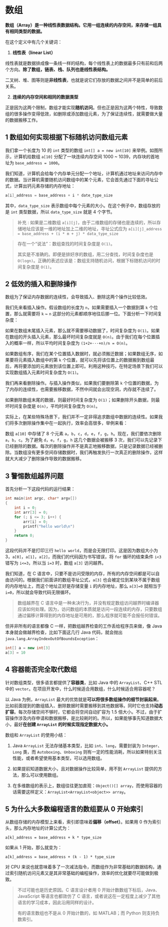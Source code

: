 # 数组

**数组（Array）是一种线性表数据结构。它用一组连续的内存空间，来存储一组具有相同类型的数据。**

在这个定义中有几个关键词：

1. **线性表（linear List）**

线性表就是数据排成像一条线一样的结构，每个线性表上的数据最多只有前和后两个方向。**除了数组，链表、栈、队列也是线性表结构。**

二叉树、堆、图等则是**非线性表**，也就是说它们存放的数据之间并不是简单的前后关系。

2. **连续的内存空间和相同的数据类型**

正是因为这两个限制，数组才能实现**随机访问**。但也正是因为这两个特性，导致数组的很多操作变得低效，如删除或添加数组元素，为了保证连续性，就需要做大量的数据搬移工作。

## 1 数组如何实现根据下标随机访问数组元素

我们拿一个长度为 10 的 `int` 类型的数组 `int[] a = new int[10]` 来举例。如图所示，计算机给数组 `a[10]` 分配了一块连续内存空间 1000 ~ 1039，内存块的首地址为 `base_address = 1000`。

<!-- image -->

我们知道，计算机会给每个内存单元分配一个地址，计算机通过地址来访问内存中的数据。当计算机需要随机访问数组中的某个元素，它会首先通过下面的寻址公式，计算出钙元素存储的内存地址：

```java
a[i]_address = base_address + i * date_type_size
```

其中，`data_type_size` 表示数组中每个元素的大小。在这个例子中，数组存放的是 `int` 类型数据，所以 `data_type_size` 就是 4 个字节。

> 补充 : 如果是二维数组 `a[i][j]`，由于二维数组的存储也是连续的，所以存储地址应该是一维的地址加上二维的地址，寻址公式应为 `a[i][j]_address = base_address + (i * m + j) * data_type_size`

> 存在一个“说法”：数组查找的时间复杂度是 `O(1)`。
> 
> 其实是不准确的。即便是排好序的数组，用二分查找，时间复杂度也是 `O(logn)`。正确的表述应该是：数组支持随机访问，根据下标随机访问的时间复杂度是 `O(1)`。

## 2 低效的插入和删除操作

数组为了保证内存数据的连续性，会导致插入、删除这两个操作比较低效。

我们先来看插入操作。假设数组的长度为 `n`，如果需要插入一个数据到第 `k` 个位置，那么就需要将 `k` ~ `n` 这部分的元素都顺序地往后挪一位。下面分析一下时间复杂度：

如果在数组末尾插入元素，那么就不需要移动数据了，时间复杂度为 `O(1)`。如果在数组的开头插入元素，那么最坏时间复杂度就是 `O(n)`。由于我们在每个位置插入的概率一样，所以平均时间复杂度为 `(1+2+···+n)/n = O(n)`。

如果数组有序，我们在某个位置插入数据时，就必须搬迁数据；如果数组无序，如果要将元素插入数组中的第 `k` 个位置，就可以先将该位置上的数据搬到数组最后，再将要添加的元素放到该位置上即可。利用这种技巧，在特定场景下我们可以实现数组插入元素时间复杂度为 `O(1)`。

我们再来看删除操作。与插入操作类似，如果我们要删除第 `k` 个位置的数据，为了内存的连续性，也需要搬移数据，不然中间就会出现空洞，内存就不连续了。

如果删除数组末尾的数据，则最好时间复杂度为 `O(1)`；如果删除开头数据，则最坏时间复杂度是 `O(n)`，平均时间复杂度为 `O(n)`。

实际上，在某些特殊场景下，我们并不一定非得追求数组中数据的连续性。如果我们将多次删除操作集中在一起执行，效率会高很多，举例来看：

数组 `a[10]` 中存储了 8 个元素 `a`，`b`，`c`，`d`，`e`，`f`，`g`，`h`。现在，我们要依次删除 `a`，`b`，`c`。为了避免 `d`，`e`，`f`，`g`，`h` 这几个数据会被搬移 3 次，我们可以先记录下已经删除的数据。每次的删除操作并不是真正地搬移数据，只是记录数据已经被删除。当数组没有更多空间存储数据时，我们再触发执行一次真正的删除操作，这样就大大减少了删除操作导致的数据搬移。

## 3 警惕数组越界问题

首先分析一下这段代码的运行结果：

```c
int main(int argc, char* argv[])
{
    int i = 0;
    int arr[3] = 0;
    for (; i <= 3; i++) {
        arr[i] = 0;
        printf("hello world\n")
    }
    return 0;
}
```

这段代码并不是打印三行 `hello world`，而是会无限打印。这是因为数组大小为 3，`a[0]`，`a[1]`，`a[2]`，而我们的代码因为书写错误，将 `for` 循环的结束条件 `i<3` 错写为 `i<=3`，所以当 `i=3` 时，数组 `a[3]` 访问越界。

我们知道，在 C 语言中，只要不是访问受限的内存，所有的内存空间都是可以自由访问的。根据我们前面讲的数组寻址公式，`a[3]` 也会被定位到某块不属于数组的内存地址上，而这个地址正好是存储变量 `i` 的内存地址，那么 `a[3]=0` 就相当于 `i=0`，所以就会导致代码无限循环。

> 数组越界在 C 语言中是一种未决行为，并没有规定数组访问越界时编译器应该如何处理。因为，访问数组的本质就是访问一段连续的内存，只要数组通过偏移计算得到的内存地址是可用的，那么程序就可能不会报任何错误。

但并非所有的语言都像 C 一样，把数组越界检查的工作丢给程序员来做，像 Java 本身就会做越界检查，比如下面这几行 Java 代码，就会抛出 `java.lang.ArrayIndexOutOfBoundsException`：

```java
int[] a = new int[3]
a[3] = 10
```

## 4 容器能否完全取代数组

针对数组类型，很多语言都提供了**容器类**，比如 Java 中的 `ArrayList`、C++ STL 中的 `vector`。在项目开发中，什么时候适合用数组，什么时候适合用容器呢？

以 Java 为例，`ArrayList` 最大的优势就是**可以将很多数组操作的细节封装起来**。比如前面提到的数组插入、删除数据时需要搬移到其他数据等。同时它也支持**动态扩容**。每次存储空间不够时，它都会将空间自动扩容为 1.5 倍大小。不过，由于扩容操作涉及内存申请和数据搬移，是比较耗时的。所以，如果能够事先知道数据大小，最好**在创建 `ArrayList` 的时候实现指定数据大小。**

数组和 `ArrayList` 的使用小结：

1. Java `ArrayList` 无法存储基本类型，比如 `int`、`long`，需要封装为 `Integer`、`Long` 类，而 `Autoboxing`、`Unboxing` 则有一定的性能消耗，所以如果特别关注性能，或者希望使用基本类型，可以选用数组。

2. 如果提前知道数据大小，且对数据操作比较简单，用不到 `ArrayList` 提供的方法，那么可以使用数组。

3. 在多维数组的表示上，数组往往更加直观：`Object()[] array`，而使用容器的话需要这样定义：`ArrayList<ArrayList<object>> array`。

## 5 为什么大多数编程语言的数组要从 0 开始索引

从数组存储的内存模型上来看，索引即意味着**偏移（offset）**。如果用 0 作为索引头，那么内存地址的计算公式为：

```
a[k]_address = base_address + k * type_size
```

如果从 1 开始，那么就变为：

```
a[k]_address = base_address + (k - 1) * type_size
```

对 CPU 来说也就意味着多了一次减法指令，而数组作为非常基础的数据结构，通过索引随机访问元素又是其非常基础的编程操作，效率的优化就要尽可能做到极致。

> 不过可能也是历史原因。C 语言设计者用 0 开始计数数组下标后，Java、JavaScript 等语言也都效仿了 C 语言，或者说这在一定程度上减少了其他语言的学习成本，因此沿用同样的设计。
>
> 有的语言数组也不是从 0 开始计数的，如 MATLAB；而 Python 则支持负数索引。